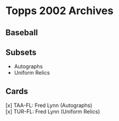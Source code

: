 # Topps 2002 Archives
## Baseball

## Subsets

- Autographs
- Uniform Relics

## Cards

[x] TAA-FL: Fred Lynn (Autographs) <br>[x] TUR-FL: Fred Lynn (Uniform Relics) <br>